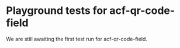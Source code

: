 # Playground tests for acf-qr-code-field
We are still awaiting the first test run for acf-qr-code-field.
